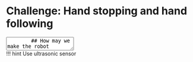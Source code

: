 # Challenge: Hand stopping and hand following

<div class="reveal deck1">
  <div class="slides">
    <section data-markdown>
      <textarea data-template>
        ## How may we make the robot 
        ### to stop when we put our hand in front of the robot?
        ### to follow our hand in front of the robot?
      </textarea>
    </section>
  </div>
</div>
!!! hint
	Use ultrasonic sensor